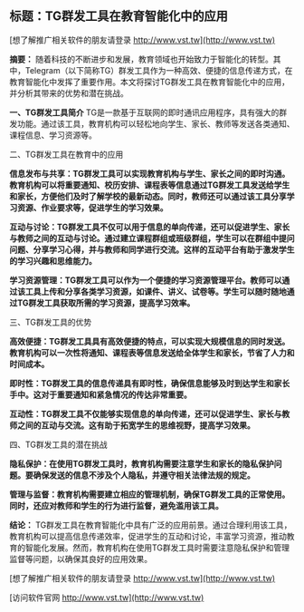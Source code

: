 ## **标题：TG群发工具在教育智能化中的应用**

[想了解推广相关软件的朋友请登录 http://www.vst.tw](http://www.vst.tw)

**摘要：**
随着科技的不断进步和发展，教育领域也开始致力于智能化的转型。其中，Telegram（以下简称TG）群发工具作为一种高效、便捷的信息传递方式，在教育智能化中发挥了重要作用。本文将探讨TG群发工具在教育智能化中的应用，并分析其带来的优势和潜在挑战。

**一、TG群发工具简介**
TG是一款基于互联网的即时通讯应用程序，具有强大的群发功能。通过该工具，教育机构可以轻松地向学生、家长、教师等发送各类通知、课程信息、学习资源等。

二、TG群发工具在教育中的应用

**信息发布与共享：TG群发工具可以实现教育机构与学生、家长之间的即时沟通。教育机构可以将重要通知、校历安排、课程表等信息通过TG群发工具发送给学生和家长，方便他们及时了解学校的最新动态。同时，教师还可以通过该工具分享学习资源、作业要求等，促进学生的学习效果。**

**互动与讨论：TG群发工具不仅可以用于信息的单向传递，还可以促进学生、家长与教师之间的互动与讨论。通过建立课程群组或班级群组，学生可以在群组中提问问题、分享学习心得，并与教师和同学进行交流。这样的互动平台有助于激发学生的学习兴趣和思维能力。**

**学习资源管理：TG群发工具可以作为一个便捷的学习资源管理平台。教师可以通过该工具上传和分享各类学习资源，如课件、讲义、试卷等。学生可以随时随地通过TG群发工具获取所需的学习资源，提高学习效率。**

三、TG群发工具的优势

**高效便捷：TG群发工具具有高效便捷的特点，可以实现大规模信息的同时发送。教育机构可以一次性将通知、课程表等信息发送给全体学生和家长，节省了人力和时间成本。**

**即时性：TG群发工具的信息传递具有即时性，确保信息能够及时到达学生和家长手中。这对于重要通知和紧急情况的传达非常重要。**

**互动性：TG群发工具不仅能够实现信息的单向传递，还可以促进学生、家长与教师之间的互动与交流。这有助于拓宽学生的思维视野，提高学习效果。**

四、TG群发工具的潜在挑战

**隐私保护：在使用TG群发工具时，教育机构需要注意学生和家长的隐私保护问题。要确保发送的信息不涉及个人隐私，并遵守相关法律法规的规定。**

**管理与监督：教育机构需要建立相应的管理机制，确保TG群发工具的正常使用。同时，还应对教师和学生的行为进行监督，避免滥用该工具。**

**结论：**
TG群发工具在教育智能化中具有广泛的应用前景。通过合理利用该工具，教育机构可以提高信息传递效率，促进学生的互动和讨论，丰富学习资源，推动教育的智能化发展。然而，教育机构在使用TG群发工具时需要注意隐私保护和管理监督等问题，以确保其良好的应用效果。

[想了解推广相关软件的朋友请登录 http://www.vst.tw](http://www.vst.tw)


[访问软件官网 http://www.vst.tw](http://www.vst.tw)
